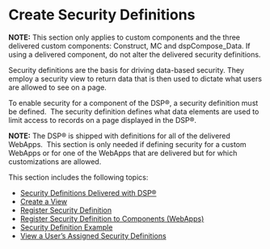 # Create Security Definitions

**NOTE:** This section only applies to custom components and the three
delivered custom components: Construct, MC and dspCompose\_Data. If
using a delivered component, do not alter the delivered security
definitions.

Security definitions are the basis for driving data-based security. They
employ a security view to return data that is then used to dictate what
users are allowed to see on a page.

To enable security for a component of the DSP®, a security definition
must be defined.  The security definition defines what data elements are
used to limit access to records on a page displayed in the DSP®.

**NOTE:** The DSP® is shipped with definitions for all of the delivered
WebApps.  This section is only needed if defining security for a custom
WebApps or for one of the WebApps that are delivered but for which
customizations are allowed.

This section includes the following topics:

  - [Security Definitions Delivered with
    DSP®](Security%20Definitions%20Delivered%20with%20the%20DSP.htm)
  - [Create a View](Create_a_View.htm)
  - [Register Security Definition](Register_Security_Definition.htm)
  - [Register Security Definition to Components
    (WebApps)](RegSecurityDefCompsWebApps.htm)
  - [Security Definition Example](Security_Definition_Example.htm)
  - [View a User’s Assigned Security
    Definitions](View_a_Users_Assigned_Security_Definitions.htm)
